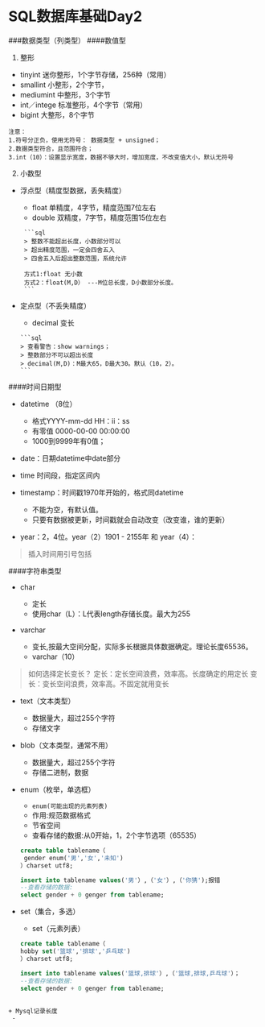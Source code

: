 # SQL数据库基础Day2
###数据类型（列类型）
####数值型
1. 整形
  + tinyint 迷你整形，1个字节存储，256种（常用）
  + smallint 小整形，2个字节，
  + mediumint 中整形，3个字节
  + int／intege 标准整形，4个字节（常用）
  + bigint 大整形，8个字节 
  ```
  注意：
  1.符号分正负，使用无符号： 数据类型 + unsigned；
  2.数据类型符合，且范围符合；
  3.int（10）：设置显示宽度，数据不够大时，增加宽度，不改变值大小，默认无符号
  ```
2. 小数型
  +  浮点型（精度型数据，丢失精度）
  		
  		-  float 单精度，4字节，精度范围7位左右
  		-  double 双精度，7字节，精度范围15位左右
	  
		  ```sql
		  > 整数不能超出长度，小数部分可以
		  > 超出精度范围，一定会四舍五入
		  > 四舍五入后超出整数范围，系统允许
		  
		  方式1:float 无小数
		  方式2：float(M,D） ---M位总长度，D小数部分长度。
		  ```
  +  定点型（不丢失精度）
		- decimal 变长
	 
  		 ```sql
  		 > 查看警告：show warnings；
  		 > 整数部分不可以超出长度
  		 > decimal(M,D)：M最大65，D最大30。默认（10，2）。
  		 ```

####时间日期型
+ datetime （8位）
   - 格式YYYY-mm-dd HH：ii：ss
   - 有零值 0000-00-00 00:00:00
   - 1000到9999年有0值；

+ date：日期datetime中date部分
+ time 时间段，指定区间内
+ timestamp：时间戳1970年开始的，格式同datetime
  - 不能为空，有默认值。
  - 只要有数据被更新，时间戳就会自动改变（改变谁，谁的更新）

+ year：2，4位。year（2）1901 - 2155年 和 year（4）： 

> 插入时间用引号包括

####字符串类型
+ char
	- 定长
	- 使用char（L）：L代表length存储长度。最大为255
   
+ varchar
   - 变长,按最大空间分配，实际多长根据具体数据确定。理论长度65536。
   - varchar（10）

> 如何选择定长变长？
> 定长：定长空间浪费，效率高。长度确定的用定长
> 变长：变长空间浪费，效率高。不固定就用变长

+ text（文本类型）
   - 数据量大，超过255个字符
   - 存储文字

+ blob（文本类型，通常不用）
   - 数据量大，超过255个字符
   - 存储二进制，数据

+ enum（枚举，单选框）
   - `enum(可能出现的元素列表)`
   - 作用:规范数据格式
   - 节省空间
   - 查看存储的数据:从0开始，1，2个字节选项（65535）
   
   ```sql
   create table tablename（
    gender enum('男','女','未知')
   ）charset utf8;   
   
   insert into tablename values('男'）,（'女'）,（'你猜');报错
   --查看存储的数据:
   select gender + 0 genger from tablename;
   ```

+ set（集合，多选）
	- set（元素列表）
  
	```sql
   create table tablename（
    hobby set('篮球','排球','乒乓球')
   ）charset utf8;   
   
   insert into tablename values('篮球,排球'）,（'篮球,排球,乒乓球'）；
   --查看存储的数据:
   select gender + 0 genger from tablename;
 ```
 
+ Mysql记录长度
  - 




